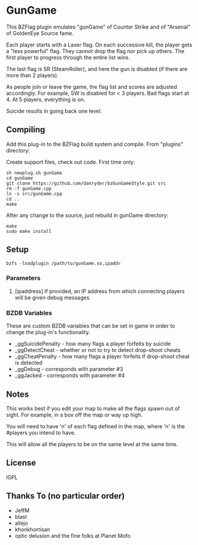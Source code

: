 # GunGame

This BZFlag plugin emulates "gunGame" of Counter Strike and of "Arsenal" of GoldenEye Source fame.

Each player starts with a Laser flag.  On each successive kill, the player gets a "less powerful" flag.  They cannot drop the flag nor pick up others.
The first player to progress through the entire list wins.

The last flag is SR (SteamRoller), and here the gun is disabled (if there are more than 2 players).

As people join or leave the game, the flag list and scores are adjusted accordingly.  For example, SW is disabled for < 3 players.  Bad flags start at 4. At 5
players, everything is on.

Suicide results in going back one level.

## Compiling
Add this plug-in to the BZFlag build system and compile.  From "plugins" directory:

Create support files, check out code. First time only:

    sh newplug.sh gunGame
    cd gunGame
    git clone https://github.com/danryder/bzGunGameStyle.git src
    rm -f gunGame.cpp
    ln -s src/gunGame.cpp
    cd ..
    make
    
After any change to the source, just rebuild in gunGame directory:

    make
    sudo make install

## Setup

    bzfs -loadplugin /path/to/gunGame.so,ipaddr

### Parameters
 1. [ipaddress] If provided, an IP address from which connecting players will be given debug messages.

### BZDB Variables
These are custom BZDB variables that can be set in game in order to change the plug-in's functionality.

 * _ggSuicidePenalty - how many flags a player forfeits by suicide
 * _ggDetectCheat - whether or not to try to detect drop-shoot cheats
 * _ggCheatPenalty - how many flags a player forfeits if drop-shoot cheat is detected
 * _ggDebug - corresponds with parameter #3
 * _ggJacked  - corresponds with parameter #4

## Notes

This works best if you edit your map to make all the flags spawn out of sight.  For example, in a box off the map or way up high.

You will need to have 'n' of each flag defined in the map, where 'n' is the #players you intend to have.

This will allow all the players to be on the same level at the same time.

## License

lGPL

## Thanks To (no particular order)
 * JeffM
 * blast
 * allejo
 * khonkhortisan
 * optic delusion and the fine folks at Planet Mofo
